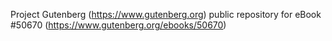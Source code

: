 Project Gutenberg (https://www.gutenberg.org) public repository for eBook #50670 (https://www.gutenberg.org/ebooks/50670)
